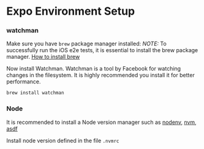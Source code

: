 # Expo Environment Setup

### watchman

Make sure you have `brew` package manager installed:
_NOTE:_ To successfully run the iOS e2e tests, it is essential to install the brew package manager.
[How to install brew](https://brew.sh/#install)

Now install Watchman. Watchman is a tool by Facebook for watching changes in the filesystem. It is highly recommended you install it for better performance.

```bash
brew install watchman
```

### Node

It is recommended to install a Node version manager such as [nodenv](https://github.com/nodenv/nodenv?tab=readme-ov-file#installation), [nvm](https://github.com/nvm-sh/nvm?tab=readme-ov-file#installing-and-updating), [asdf](https://asdf-vm.com/guide/getting-started.html#_3-install-asdf)

Install node version defined in the file `.nvmrc`
